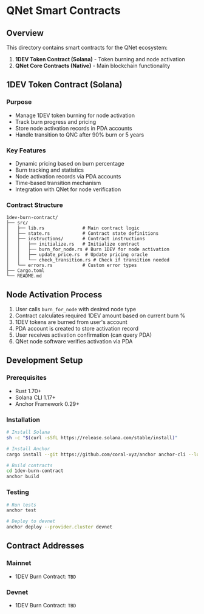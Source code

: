 # QNet Smart Contracts

## Overview

This directory contains smart contracts for the QNet ecosystem:

1. **1DEV Token Contract (Solana)** - Token burning and node activation
2. **QNet Core Contracts (Native)** - Main blockchain functionality

## 1DEV Token Contract (Solana)

### Purpose
- Manage 1DEV token burning for node activation
- Track burn progress and pricing
- Store node activation records in PDA accounts
- Handle transition to QNC after 90% burn or 5 years

### Key Features
- Dynamic pricing based on burn percentage
- Burn tracking and statistics
- Node activation records via PDA accounts
- Time-based transition mechanism
- Integration with QNet for node verification

### Contract Structure
```
1dev-burn-contract/
├── src/
│   ├── lib.rs              # Main contract logic
│   ├── state.rs            # Contract state definitions
│   ├── instructions/       # Contract instructions
│   │   ├── initialize.rs   # Initialize contract
│   │   ├── burn_for_node.rs # Burn 1DEV for node activation
│   │   ├── update_price.rs  # Update pricing oracle
│   │   └── check_transition.rs # Check if transition needed
│   └── errors.rs           # Custom error types
├── Cargo.toml
└── README.md
```

## Node Activation Process

1. User calls `burn_for_node` with desired node type
2. Contract calculates required 1DEV amount based on current burn %
3. 1DEV tokens are burned from user's account
4. PDA account is created to store activation record
5. User receives activation confirmation (can query PDA)
6. QNet node software verifies activation via PDA

## Development Setup

### Prerequisites
- Rust 1.70+
- Solana CLI 1.17+
- Anchor Framework 0.29+

### Installation
```bash
# Install Solana
sh -c "$(curl -sSfL https://release.solana.com/stable/install)"

# Install Anchor
cargo install --git https://github.com/coral-xyz/anchor anchor-cli --locked

# Build contracts
cd 1dev-burn-contract
anchor build
```

### Testing
```bash
# Run tests
anchor test

# Deploy to devnet
anchor deploy --provider.cluster devnet
```

## Contract Addresses

### Mainnet
- 1DEV Burn Contract: `TBD`

### Devnet
- 1DEV Burn Contract: `TBD` 